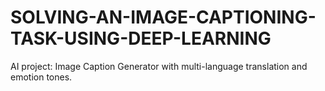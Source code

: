 # SOLVING-AN-IMAGE-CAPTIONING-TASK-USING-DEEP-LEARNING
AI project: Image Caption Generator with multi-language translation and emotion tones.
